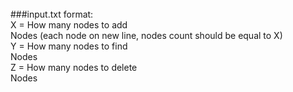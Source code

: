 
<br/>
###input.txt format:<br/>
X = How many nodes to add<br/>
Nodes (each node on new line, nodes count should be equal to X)<br/>
Y = How many nodes to find<br/>
Nodes<br/>
Z = How many nodes to delete<br/>
Nodes<br/>
